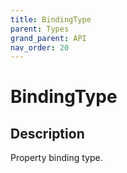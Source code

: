 ```yaml
---
title: BindingType
parent: Types
grand_parent: API
nav_order: 20
---
```


# BindingType

## Description

Property binding type.
